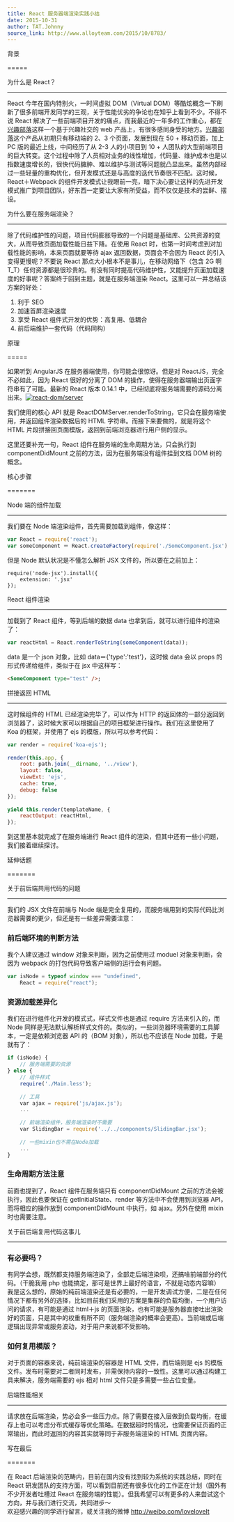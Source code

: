 ```yaml
---
title: React 服务器端渲染实践小结
date: 2015-10-31
author: TAT.Johnny
source_link: http://www.alloyteam.com/2015/10/8783/
---
```


<!-- {% raw %} - for jekyll -->

背景  

=====

为什么是 React？  

* * *

React 今年在国内特别火，一时间虚拟 DOM（Virtual DOM）等酷炫概念一下刷新了很多前端开发同学的三观，关于性能优劣的争论也在知乎上看到不少。不得不说 React 解决了一些前端项目开发的痛点，而我最近的一年多的工作重心，都在[兴趣部落](http://buluo.qq.com/p/)这样一个基于兴趣社交的 web 产品上，有很多感同身受的地方。[兴趣部落](http://buluo.qq.com/p/)这个产品从初期只有移动端的 2、3 个页面，发展到现在 50 + 移动页面，加上 PC 版的最近上线，中间经历了从 2-3 人的小项目到 10 + 人团队的大型前端项目的巨大转变。这个过程中除了人员相对业务的线性增加，代码量、维护成本也是以指数速度增长的，很快代码臃肿、难以维护与测试等问题就凸显出来。虽然内部经过一些轻量的重构优化，但开发模式还是与高度的迭代节奏很不匹配。这时候，React＋Webpack 的组件开发模式让我眼前一亮，暗下决心要让这样的先进开发模式推广到项目团队，好东西一定要让大家有所受益，而不仅仅是技术的尝鲜、摆设。

为什么要在服务端渲染？  

* * *

除了代码维护性的问题，项目代码膨胀导致的一个问题是基础库、公共资源的变大，从而导致页面加载性能日益下降。在使用 React 时，也第一时间考虑到对加载性能的影响，本来页面就要等待 ajax 返回数据，页面会不会因为 React 的引入变得更慢呢？不要说 React 那点大小根本不是事儿，在移动网络下（包含 2G 啊 T_T）任何资源都是很珍贵的。有没有同时提高代码维护性，又能提升页面加载速度的好事呢？答案终于回到主题，就是在服务端渲染 React。这里可以一并总结该方案的好处：

1.  利于 SEO
2.  加速首屏渲染速度
3.  享受 React 组件式开发的优势：高复用、低耦合
4.  前后端维护一套代码（代码同构）

原理  

=====

如果听到 AngularJS 在服务器端使用，你可能会很惊讶。但是对 ReactJS，完全不必如此，因为 React 很好的分离了 DOM 的操作，使得在服务器端输出页面字符串有了可能。最新的 React 版本 0.14.1 中，已经彻底将服务端需要的源码分离出来。[![react-dom/server](http://www.alloyteam.com/wp-content/uploads/2015/10/QQ20151101-1.png)](http://www.alloyteam.com/wp-content/uploads/2015/10/QQ20151101-1.png)

我们使用的核心 API 就是 ReactDOMServer.renderToString，它只会在服务端使用，并返回组件渲染数据后的 HTML 字符串。而接下来要做的，就是将这个 HTML 片段拼接回页面模版，返回到前端浏览器进行用户侧的显示。

这里还要补充一句，React 组件在服务端的生命周期方法，只会执行到 componentDidMount 之前的方法，因为在服务端没有组件挂到文档 DOM 树的概念。

核心步骤  

=======

Node 端的组件加载  

* * *

我们要在 Node 端渲染组件，首先需要加载到组件，像这样：

```javascript
var React = require('react');
var someComponent ＝ React.createFactory(require('./SomeComponent.jsx'));
```

但是 Node 默认状况是不懂怎么解析 JSX 文件的，所以要在之前加上：

    require('node-jsx').install({
        extension: '.jsx'
    });

React 组件渲染  

* * *

加载到了 React 组件，等到后端的数据 data 也拿到后，就可以进行组件的渲染了：

```javascript
var reactHtml = React.renderToString(someComponent(data));
```

data 是一个 json 对象，比如 data＝{'type':'test'}，这时候 data 会以 props 的形式传递给组件，类似于在 jsx 中这样写：

```html
<SomeComponent type="test" />;
```

拼接返回 HTML  

* * *

这时候组件的 HTML 已经渲染完毕了，可以作为 HTTP 的返回体的一部分返回到浏览器了，这时候大家可以根据自己的项目框架进行操作。我们在这里使用了 Koa 的框架，并使用了 ejs 的模版，所以可以参考代码：

```javascript
var render = require('koa-ejs');
 
render(this.app, {
    root: path.join(__dirname, '../view'),
    layout: false,
    viewExt: 'ejs',
    cache: true,
    debug: false
});
 
yield this.render(templateName, {
    reactOutput: reactHtml,
});
```

到这里基本就完成了在服务端进行 React 组件的渲染，但其中还有一些小问题，我们接着继续探讨。

延伸话题  

=======

关于前后端共用代码的问题  

* * *

我们的 JSX 文件在前端与 Node 端是完全复用的，而服务端用到的实际代码比浏览器需要的更少，但还是有一些差异需要注意：

### 前后端环境的判断方法

我个人建议通过 window 对象来判断，因为之前使用过 moduel 对象来判断，会因为 webpack 的打包代码导致客户端侧的运行会有问题。

```javascript
var isNode = typeof window === "undefined",
    React = require("react");
```

### 资源加载差异化

我们在进行组件化开发的模式式，样式文件也是通过 require 方法来引入的，而 Node 同样是无法默认解析样式文件的。类似的，一些浏览器环境需要的工具脚本，一定是依赖浏览器 API 的（BOM 对象），所以也不应该在 Node 加载，于是就有了：

```javascript
if (isNode) {
    // 服务端需要的资源
} else {
    // 组件样式
    require('./Main.less');
 
    // 工具
    var ajax = require('js/ajax.js');
    ...
 
    // 前端渲染组件，服务端渲染时不需要
    var SlidingBar = require('../../components/SlidingBar.jsx');
 
    // 一些mixin也不需在Node加载
    ...
}
```

### 生命周期方法注意

前面也提到了，React 组件在服务端只有 componentDidMount 之前的方法会被执行，因此也要保证在 getInitialState、render 等方法中不会使用到浏览器 API，而将相应的操作放到 componentDidMount 中执行，如 ajax。另外在使用 mixin 时也需要注意。

关于前后端复用代码这事儿  

* * *

### 有必要吗？

有同学会想，既然都支持服务端渲染了，全部走后端渲染呗，还搞啥前端部分的代码。（干脆我用 php 也能搞定，那可是世界上最好的语言，不就是动态内容嘛）  
我是这么想的，原始的纯前端渲染还是有必要的，一是开发调试方便，二是在任何情况下都有另外的选择，比如目前我们采用的方案是集群的负载均衡，一个用户访问的请求，有可能是通过 html＋js 的页面渲染，也有可能是服务器直接吐出渲染好的页面，只是其中的权重有所不同（服务端渲染的概率会更高）。当前端或后端逻辑出现异常或服务波动，对于用户来说都不受影响。

### 如何复用模版？

对于页面的容器来说，纯前端渲染的容器是 HTML 文件，而后端则是 ejs 的模版文件。发布时需要对二者同时发布，并需保持内容的一致性。这里可以通过构建工具来解决，服务端需要的 ejs 相对 html 文件只是多需要一些占位变量。

后端性能相关  

* * *

请求放在后端渲染，势必会多一些压力点。除了需要在接入层做到负载均衡，在缓存上也可以考虑分布式缓存等优化策略。在数据超时的情况，也需要保证页面的正常输出，而此时返回的内容其实就等同于非服务端渲染的 HTML 页面内容。

写在最后  

=======

在 React 后端渲染的范畴内，目前在国内没有找到较为系统的实践总结，同时在 React 研发团队的支持方面，可以看到目前还有很多优化的工作正在计划（国外有不少开发者吐槽过 React 在服务端的性能）。但我希望可以有更多的人来尝试这个方向，并与我们进行交流，共同进步～  
欢迎感兴趣的同学进行留言，或关注我的微博 <http://weibo.com/lovelovelt>


<!-- {% endraw %} - for jekyll -->